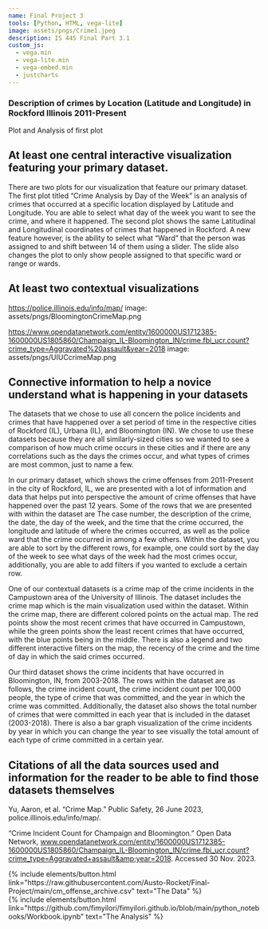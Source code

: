 ```yaml
---
name: Final Project 3
tools: [Python, HTML, vega-lite]
image: assets/pngs/Crime1.jpeg
description: IS 445 Final Part 3.1 
custom_js:
  - vega.min
  - vega-lite.min
  - vega-embed.min
  - justcharts
---
```



### Description of crimes by Location (Latitude and Longitude) in Rockford Illinois 2011-Present

Plot and Analysis of first plot


 





<vegachart schema-url="{{ site.baseurl }}/assets/json/CADOTW.json" style="width: 100%"></vegachart>

<vegachart schema-url="{{ site.baseurl }}/assets/json/wards.json" style="width: 100%"></vegachart>

## At least one central interactive visualization featuring your primary dataset. 

There are two plots for our visualization that feature our primary dataset. The first plot titled “Crime Analysis by Day of the Week” is an analysis of crimes that occurred at a specific location displayed by Latitude and Longitude. You are able to select what day of the week you want to see the crime, and where it happened. The second plot shows the same Latitudinal and Longitudinal coordinates of crimes that happened in Rockford. A new feature however, is the ability to select what “Ward” that the person was assigned to and shift between 14 of them using a slider. The slide also changes the plot to only show people assigned to that specific ward or range or wards.

## At least two contextual visualizations

https://police.illinois.edu/info/map/
image: assets/pngs/BloomingtonCrimeMap.png

https://www.opendatanetwork.com/entity/1600000US1712385-1600000US1805860/Champaign_IL-Bloomington_IN/crime.fbi_ucr.count?crime_type=Aggravated%20assault&year=2018
image: assets/pngs/UIUCcrimeMap.png
## Connective information to help a novice understand what is happening in your datasets

The datasets that we chose to use all concern the police incidents and crimes that have happened over a set period of time in the respective cities of Rockford (IL), Urbana (IL), and Bloomington (IN). We chose to use these datasets because they are all similarly-sized cities so we wanted to see a comparison of how much crime occurs in these cities and if there are any correlations such as the days the crimes occur, and what types of crimes are most common, just to name a few. 

In our primary dataset, which shows the crime offenses from 2011-Present in the city of Rockford, IL, we are presented with a lot of information and data that helps put into perspective the amount of crime offenses that have happened over the past 12 years. Some of the rows that we are presented with within the dataset are The case number, the description of the crime, the date, the day of the week, and the time that the crime occurred, the longitude and latitude of where the crimes occurred, as well as the police ward that the crime occurred in among a few others. Within the dataset, you are able to sort by the different rows, for example, one could sort by the day of the week to see what days of the week had the most crimes occur, additionally, you are able to add filters if you wanted to exclude a certain row. 

One of our contextual datasets is a crime map of the crime incidents in the Campustown area of the University of Illinois. The dataset includes the crime map which is the main visualization used within the dataset. Within the crime map, there are different colored points on the actual map. The red points show the most recent crimes that have occurred in Campustown, while the green points show the least recent crimes that have occurred, with the blue points being in the middle. There is also a legend and two different interactive filters on the map, the recency of the crime and the time of day in which the said crimes occurred. 

Our third dataset shows the crime incidents that have occurred in Bloomington, IN, from 2003-2018. The rows within the dataset are as follows, the crime incident count, the crime incident count per 100,000 people, the type of crime that was committed, and the year in which the crime was committed. Additionally, the dataset also shows the total number of crimes that were committed in each year that is included in the dataset (2003-2018). There is also a bar graph visualization of the crime incidents by year in which you can change the year to see visually the total amount of each type of crime committed in a certain year. 


## Citations of all the data sources used and information for the reader to be able to find those datasets themselves

Yu, Aaron, et al. “Crime Map.” Public Safety, 26 June 2023, police.illinois.edu/info/map/. 

“Crime Incident Count for Champaign and Bloomington.” Open Data Network, www.opendatanetwork.com/entity/1600000US1712385-1600000US1805860/Champaign_IL-Bloomington_IN/crime.fbi_ucr.count?crime_type=Aggravated+assault&amp;year=2018. Accessed 30 Nov. 2023. 


<div class="left">
{% include elements/button.html link="https://raw.githubusercontent.com/Austo-Rocket/Final-Project/main/cm_offense_archive.csv" text="The Data" %}
</div>



<div class="right">
{% include elements/button.html link="https://github.com/fimyilori/fimyilori.github.io/blob/main/python_notebooks/Workbook.ipynb" text="The Analysis" %}
</div>




